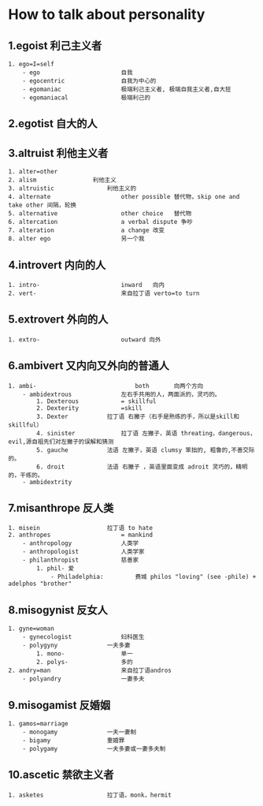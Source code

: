 # How to talk about personality

## 1.egoist           	利己主义者

	1. ego=I=self
		- ego                      	自我
		- egocentric             	自我为中心的
		- egomaniac          		极端利己主义者, 极端自我主义者,自大狂
		- egomaniacal       		极端利己的

## 2.egotist          	自大的人
## 3.altruist 		利他主义者
	1. alter=other
	2. alism				利他主义
	3. altruistic				利他主义的
	4. alternate               		other possible 替代物，skip one and take other 间隔，轮换
	5. alternative            		other choice   替代物            
	6. altercation            		a verbal dispute 争吵
	7. alteration              		a change 改变
	8. alter ego               		另一个我

## 4.introvert        	内向的人
	1. intro-              			inward   向内
	2. vert-               			来自拉丁语 verto=to turn
## 5.extrovert       	外向的人
	1. extro-             			outward 向外
## 6.ambivert       	又内向又外向的普通人
	1. ambi-             				both       向两个方向
		- ambidextrous 				左右手共用的人，两面派的，灵巧的。
			1. Dexterous 			= skillful
			2. Dexterity			=skill
			3. Dexter 			拉丁语 右撇子（右手是熟练的手，所以是skill和skillful）  
			4. sinister 			拉丁语 左撇子，英语 threating，dangerous，evil,源自祖先们对左撇子的误解和猜测
			5. gauche 			法语 左撇子，英语 clumsy 笨拙的, 粗鲁的,不善交际的。
			6. droit 			法语 右撇子 ，英语里面变成 adroit 灵巧的，精明的，干练的。 
		- ambidextrity
## 7.misanthrope 	反人类
	1. misein 					拉丁语 to hate
	2. anthropes					= mankind  
		- anthropology 				人类学
		- anthropologist 			人类学家
		- philanthropist 			慈善家
			1. phil- 爱
			    - Philadelphia: 		费城 philos "loving" (see -phile) + adelphos "brother"

        
## 8.misogynist    	反女人
	1. gyne=woman
		- gynecologist 				妇科医生
		- polygyny 				一夫多妻
		    1. mono-  				单一
		    2. polys- 				多的
	2. andry=man   					来自拉丁语andros    
		- polyandry 				一妻多夫


## 9.misogamist   	反婚姻    
	1. gamos=marriage 
		- monogamy 				一夫一妻制
		- bigamy				重婚罪 
		- polygamy 				一夫多妻或一妻多夫制

## 10.ascetic        	禁欲主义者
	1. asketes 					拉丁语，monk，hermit



